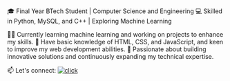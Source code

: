 🎓 Final Year BTech Student | Computer Science and Engineering
💻 Skilled in Python, MySQL, and C++ | Exploring Machine Learning

👨‍💻 Currently learning machine learning and working on projects to enhance my skills.
🌟 Have basic knowledge of HTML, CSS, and JavaScript, and keen to improve my web development abilities.
🚀 Passionate about building innovative solutions and continuously expanding my technical expertise.

📫 Let's connect: [![click](https://images.app.goo.gl/8tZPgDg5y6HksQv17)](https://www.linkedin.com/in/nikkhil-sethi-241529213?utm_source=share&utm_campaign=share_via&utm_content=profile&utm_medium=ios_app/)

